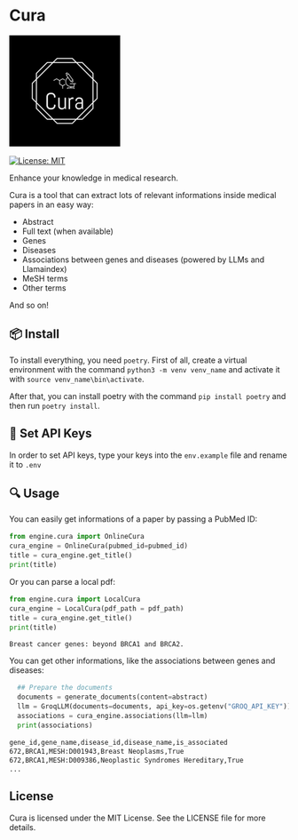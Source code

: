# Cura

![Cura](images/logo.png)

[![License: MIT](https://img.shields.io/badge/License-MIT-yellow.svg)](https://opensource.org/licenses/MIT)

Enhance your knowledge in medical research.

Cura is a tool that can extract lots of relevant informations inside medical papers in an easy way:

- Abstract
- Full text (when available)
- Genes
- Diseases
- Associations between genes and diseases (powered by LLMs and Llamaindex)
- MeSH terms
- Other terms

And so on!

## 📦 Install

To install everything, you need `poetry`.
First of all, create a virtual environment with the command `python3 -m venv venv_name` and activate it with `source venv_name\bin\activate`.

After that, you can install poetry with the command `pip install poetry` and then run `poetry install`.

## 🔑 Set API Keys

In order to set API keys, type your keys into the `env.example` file and rename it to `.env`

## 🔍 Usage

You can easily get informations of a paper by passing a PubMed ID:

```python
from engine.cura import OnlineCura
cura_engine = OnlineCura(pubmed_id=pubmed_id)
title = cura_engine.get_title()
print(title)
```

Or you can parse a local pdf:

```python
from engine.cura import LocalCura
cura_engine = LocalCura(pdf_path = pdf_path)
title = cura_engine.get_title()
print(title)
```

```
Breast cancer genes: beyond BRCA1 and BRCA2.
```

You can get other informations, like the associations between genes and diseases:

```python
  ## Prepare the documents
  documents = generate_documents(content=abstract)
  llm = GroqLLM(documents=documents, api_key=os.getenv("GROQ_API_KEY"))
  associations = cura_engine.associations(llm=llm)
  print(associations)
```

```
gene_id,gene_name,disease_id,disease_name,is_associated
672,BRCA1,MESH:D001943,Breast Neoplasms,True
672,BRCA1,MESH:D009386,Neoplastic Syndromes Hereditary,True
...
```

## License

Cura is licensed under the MIT License. See the LICENSE file for more details.
